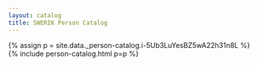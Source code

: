 ```yaml
---
layout: catalog
title: SWERIK Person Catalog
---
```

{% assign p = site.data._person-catalog.i-5Ub3LuYesBZ5wA22h31n8L %}
{% include person-catalog.html p=p %}

